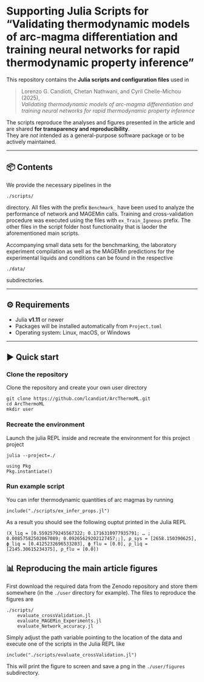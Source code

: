 # Supporting Julia Scripts for “Validating thermodynamic models of arc-magma differentiation and training neural networks for rapid thermodynamic property inference”

This repository contains the **Julia scripts and configuration files** used in  
> Lorenzo G. Candioti, Chetan Nathwani, and Cyril Chelle-Michou (2025),  
> *Validating thermodynamic models of arc-magma differentiation and training neural networks for rapid thermodynamic property inference*

The scripts reproduce the analyses and figures presented in the article and are shared **for transparency and reproducibility**.  
They are *not* intended as a general-purpose software package or to be actively maintained.

---

## 📦 Contents

We provide the necessary pipelines in the
```
./scripts/
```
directory. All files with the prefix `Benchmark_` have been used to analyze the performance of network and MAGEMin calls. Training and cross-validation procedure was executed using the files with `ex_Train_Igneous` prefix. The other files in the script folder host functionality that is laoder the aforementioned main scripts.

Accompanying small data sets for the benchmarking, the laboratory experiment compilation as well as the MAGEMin predictions for the experimental liquids and conditions can be found in the respective
```
./data/
```
subdirectories.

---

## ⚙️ Requirements

- Julia **v1.11** or newer  
- Packages will be installed automatically from `Project.toml`  
- Operating system: Linux, macOS, or Windows

---

## ▶️ Quick start

### Clone the repository
Clone the repository and create your own user directory
```
git clone https://github.com/lcandiot/ArcThermoML.git
cd ArcThermoML
mkdir user
```

### Recreate the environment
Launch the julia REPL inside and recreate the environment for this project project
```
julia --project=./
```
```
using Pkg
Pkg.instantiate()
```

### Run example script
You can infer thermodynamic quantities of arc magmas by running
```
include("./scripts/ex_infer_props.jl")
```
As a result you should see the following ouptut printed in the Julia REPL
```
(X_liq = [0.5592579245567322; 0.1716310977935791; … ; 0.00857582502067089; 0.09265629202127457;;], ρ_sys = [2658.150390625], ϕ_liq = [0.4125232696533203], ϕ_flu = [0.0], ρ_liq = [2145.30615234375], ρ_flu = [0.0])
```

## 📊 Reproducing the main article figures

First download the required data from the Zenodo repository and store them somewhere (in the `./user` directory for example). The files to reproduce the figures are
```
./scripts/
    evaluate_crossValidation.jl
    evaluate_MAGEMin_Experiments.jl
    evaluate_Network_accuracy.jl
```
Simply adjust the path variable pointing to the location of the data and execute one of the scripts in the Julia REPL like
```
include("./scripts/evaluate_crossValidation.jl")
```
This will print the figure to screen and save a png in the `./user/figures` subdirectory.